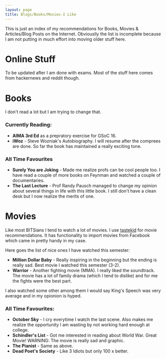 ```yaml
---
layout: page
title: Blogs/Books/Movies-I Like
---
```


This is just an index of my recommendations for Books, Movies & Articles/Blog Posts on the Internet. Obviouslly the list is incomplete because I am not putting in much effort into moving older stuff here.

# Online Stuff

To be updated after I am done with exams. Most of the stuff here comes from hackernews and reddit though.

# Books

I don't read a lot but I am trying to change that.

###  Currently Reading:
- **AIMA 3rd Ed** as a prepratory exercise for GSoC 16.
- **iWoz** - Steve Wozniak's Autobiography. I will resume after the comprees are done. So far the book has maintained a really exciting tone.

### All Time Favourites
- **Surely You are Joking** - Made me realize profs can be cool people too. I have read a couple of more books on Feynman and watched a couple of documentaries. 
- **The Last Lecture** - Prof Randy Pausch managed to change my opinion about several things in life with this little book. I still don't have a clean desk but I now realize the merits of one.


# Movies

Like most BITSians I tend to watch a lot of movies. I use [tastekid](tastekid.com) for movie recommendations. It has functionality to import movies from Facebook which came in pretty handy in my case.

Here goes the list of nice ones I have watched this semester:

- **Million Dollar Baby** - Really inspiring in the beginning but the ending is really sad. Best movie I watched this semester (3-2).
- **Warrior** - Another fighting movie (MMA). I really liked the soundtrack.  The movie has a lot of family drama (which I tend to dislike) and for me the fights were the best part.

I also watched some other among them I would say King's Speech was very average and in my opionion is hyped.

### All Time Favourites:
- **October Sky** - I cry everytime I watch the last scene. Also makes me realize the opportunity I am wasting by not working hard enough at college.
- **Schindler's List** - Got me interested in reading about World War. Great Movie! WARNING: The movie is really sad and graphic.
- **The Pianist** - Same as above.
- **Dead Poet's Society** - Like 3 Idiots but only 100 x better.


